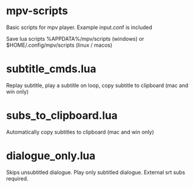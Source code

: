 # mpv-scripts
Basic scripts for mpv player. Example input.conf is included

Save lua scripts %APPDATA%/mpv/scripts (windows) or $HOME/.config/mpv/scripts (linux / macos)

# subtitle_cmds.lua
Replay subtitle, play a subtitle on loop, copy subtitle to clipboard (mac and win only)

# subs_to_clipboard.lua
Automatically copy subtitles to clipboard (mac and win only)

# dialogue_only.lua
Skips unsubtitled dialogue. Play only subtitled dialogue. External srt subs required.
